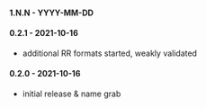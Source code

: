
#### 1.N.N - YYYY-MM-DD

#### 0.2.1 - 2021-10-16

- additional RR formats started, weakly validated



#### 0.2.0 - 2021-10-16

- initial release & name grab